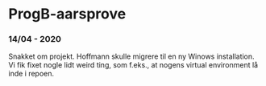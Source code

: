 # ProgB-aarsprove

### 14/04 - 2020
Snakket om projekt. Hoffmann skulle migrere til en ny Winows installation. Vi fik fixet nogle lidt weird ting, som f.eks., at nogens virtual environment lå inde i repoen.
